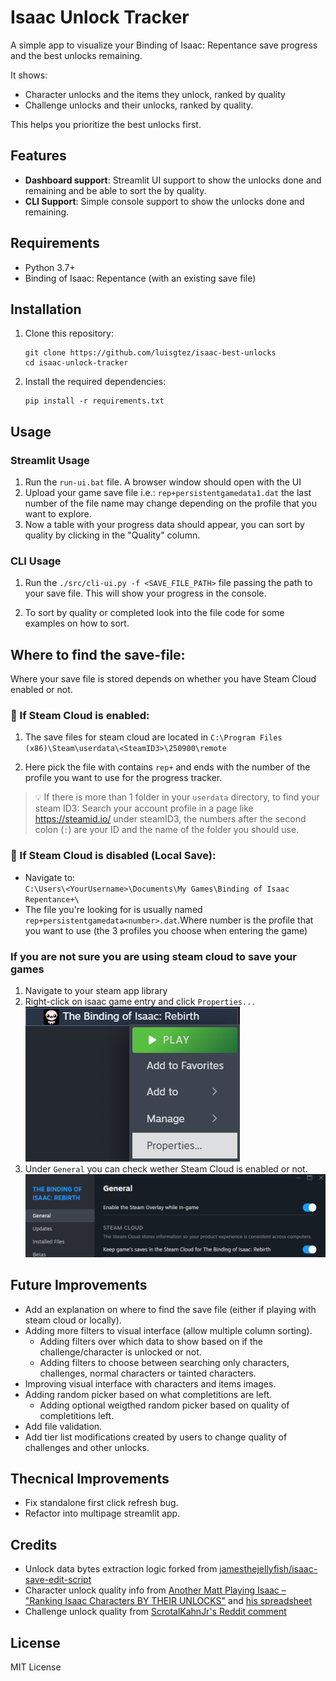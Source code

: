 # Isaac Unlock Tracker

A simple app to visualize your Binding of Isaac: Repentance save progress and the best unlocks remaining.

It shows:
- Character unlocks and the items they unlock, ranked by quality
- Challenge unlocks and their unlocks, ranked by quality.

This helps you prioritize the best unlocks first.

## Features

- **Dashboard support**: Streamlit UI support to show the unlocks done and remaining and be able to sort the by quality.
- **CLI Support**: Simple console support to show the unlocks done and remaining.

## Requirements

- Python 3.7+
- Binding of Isaac: Repentance (with an existing save file)

## Installation

1. Clone this repository:
   ```
   git clone https://github.com/luisgtez/isaac-best-unlocks
   cd isaac-unlock-tracker
   ```

2. Install the required dependencies:
   ```
   pip install -r requirements.txt
   ```

## Usage

### Streamlit Usage
1. Run the `run-ui.bat` file. A browser window should open with the UI
2. Upload your game save file i.e.: `rep+persistentgamedata1.dat` the last number of the file name may change depending on the profile that you want to explore.
3. Now a table with your progress data should appear, you can sort by quality by clicking in the "Quality" column.

### CLI Usage
1. Run the `./src/cli-ui.py -f <SAVE_FILE_PATH>` file passing the path to your save file. This will show your progress in the console.

2. To sort by quality or completed look into the file code for some examples on how to sort.

## Where to find the save-file:

Where your save file is stored depends on whether you have Steam Cloud enabled or not.

### 🔹 If Steam Cloud is enabled:

1. The save files for steam cloud are located in `C:\Program Files (x86)\Steam\userdata\<SteamID3>\250900\remote`

2. Here pick the file with contains `rep+` and ends with the number of the profile you want to use for the progress tracker.

> 💡 If there is more than 1 folder in your `userdata` directory, to find your steam ID3: Search your account profile in a page like https://steamid.io/ under steamID3, the numbers after the second colon (``:``) are your ID and the name of the folder you should use. 

### 🔸 If Steam Cloud is disabled (Local Save):

- Navigate to:  
  `C:\Users\<YourUsername>\Documents\My Games\Binding of Isaac Repentance+\`  
- The file you're looking for is usually named `rep+persistentgamedata<number>.dat`.Where number is the profile that you want to use (the 3 profiles you choose when entering the game)

### If you are not sure you are using steam cloud to save your games

1. Navigate to your steam app library
2. Right-click on isaac game entry and click ``Properties...``  ![Steam Isaac Propierties](resources/Isaac-propierties.png)
2. Under `General` you can check wether Steam Cloud is enabled or not.  ![Steam Isaac Propierties](resources/Isaac-steam-cloud.png)


## Future Improvements

- Add an explanation on where to find the save file (either if playing with steam cloud or locally).
- Adding more filters to visual interface (allow multiple column sorting).
   - Adding filters over which data to show based on if the challenge/character is unlocked or not.
   - Adding filters to choose between searching only characters, challenges, normal characters or tainted characters.
- Improving visual interface with characters and items images.
- Adding random picker based on what completitions are left.
   - Adding optional weigthed random picker based on quality of completitions left.
- Add file validation.
- Add tier list modifications created by users to change quality of challenges and other unlocks.

## Thecnical Improvements

- Fix standalone first click refresh bug.
- Refactor into multipage streamlit app.


## Credits

- Unlock data bytes extraction logic forked from [jamesthejellyfish/isaac-save-edit-script](https://github.com/jamesthejellyfish/isaac-save-edit-script)
- Character unlock quality info from [Another Matt Playing Isaac – "Ranking Isaac Characters BY THEIR UNLOCKS"](https://www.youtube.com/watch?v=1I-RolW_WEc) and [his spreadsheet](https://docs.google.com/spreadsheets/d/1w-JBw7sffHek3eckmz3dMXk0cyN_mV8y52xbRv1b9yw/edit?usp=sharing)
- Challenge unlock quality from [ScrotalKahnJr's Reddit comment](https://www.reddit.com/r/bindingofisaac/comments/mvdh4z/comment/gvduchv/)


## License

MIT License